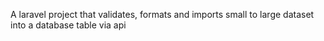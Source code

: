 A laravel project that validates, formats and imports small to large dataset into a database table via api
